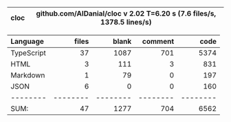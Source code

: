 cloc|github.com/AlDanial/cloc v 2.02  T=6.20 s (7.6 files/s, 1378.5 lines/s)
--- | ---

Language|files|blank|comment|code
:-------|-------:|-------:|-------:|-------:
TypeScript|37|1087|701|5374
HTML|3|111|3|831
Markdown|1|79|0|197
JSON|6|0|0|160
--------|--------|--------|--------|--------
SUM:|47|1277|704|6562
